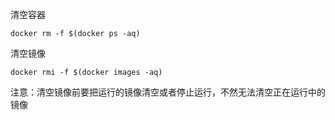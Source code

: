 清空容器

```shell
docker rm -f $(docker ps -aq)
```
清空镜像

```shell
docker rmi -f $(docker images -aq)
```
注意：清空镜像前要把运行的镜像清空或者停止运行，不然无法清空正在运行中的镜像
